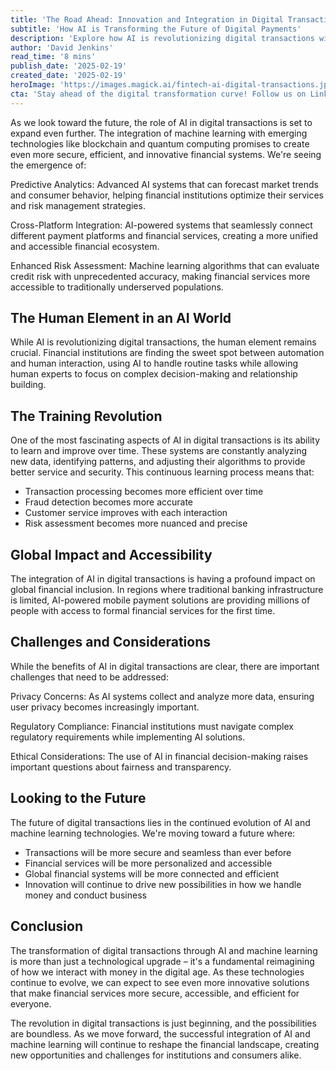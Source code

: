 ```yaml
---
title: 'The Road Ahead: Innovation and Integration in Digital Transactions'
subtitle: 'How AI is Transforming the Future of Digital Payments'
description: 'Explore how AI is revolutionizing digital transactions with predictive analytics, cross-platform integration, and enhanced risk assessment. Learn about the profound global impact and accessibility improvements AI brings to financial systems.'
author: 'David Jenkins'
read_time: '8 mins'
publish_date: '2025-02-19'
created_date: '2025-02-19'
heroImage: 'https://images.magick.ai/fintech-ai-digital-transactions.jpg'
cta: 'Stay ahead of the digital transformation curve! Follow us on LinkedIn for the latest insights on AI innovations in financial technology and digital transactions.'
---
```


As we look toward the future, the role of AI in digital transactions is set to expand even further. The integration of machine learning with emerging technologies like blockchain and quantum computing promises to create even more secure, efficient, and innovative financial systems. We're seeing the emergence of:

Predictive Analytics: Advanced AI systems that can forecast market trends and consumer behavior, helping financial institutions optimize their services and risk management strategies.

Cross-Platform Integration: AI-powered systems that seamlessly connect different payment platforms and financial services, creating a more unified and accessible financial ecosystem.

Enhanced Risk Assessment: Machine learning algorithms that can evaluate credit risk with unprecedented accuracy, making financial services more accessible to traditionally underserved populations.

## The Human Element in an AI World

While AI is revolutionizing digital transactions, the human element remains crucial. Financial institutions are finding the sweet spot between automation and human interaction, using AI to handle routine tasks while allowing human experts to focus on complex decision-making and relationship building.

## The Training Revolution

One of the most fascinating aspects of AI in digital transactions is its ability to learn and improve over time. These systems are constantly analyzing new data, identifying patterns, and adjusting their algorithms to provide better service and security. This continuous learning process means that:

- Transaction processing becomes more efficient over time
- Fraud detection becomes more accurate
- Customer service improves with each interaction
- Risk assessment becomes more nuanced and precise

## Global Impact and Accessibility

The integration of AI in digital transactions is having a profound impact on global financial inclusion. In regions where traditional banking infrastructure is limited, AI-powered mobile payment solutions are providing millions of people with access to formal financial services for the first time.

## Challenges and Considerations

While the benefits of AI in digital transactions are clear, there are important challenges that need to be addressed:

Privacy Concerns: As AI systems collect and analyze more data, ensuring user privacy becomes increasingly important.

Regulatory Compliance: Financial institutions must navigate complex regulatory requirements while implementing AI solutions.

Ethical Considerations: The use of AI in financial decision-making raises important questions about fairness and transparency.

## Looking to the Future

The future of digital transactions lies in the continued evolution of AI and machine learning technologies. We're moving toward a future where:

- Transactions will be more secure and seamless than ever before
- Financial services will be more personalized and accessible
- Global financial systems will be more connected and efficient
- Innovation will continue to drive new possibilities in how we handle money and conduct business

## Conclusion

The transformation of digital transactions through AI and machine learning is more than just a technological upgrade – it's a fundamental reimagining of how we interact with money in the digital age. As these technologies continue to evolve, we can expect to see even more innovative solutions that make financial services more secure, accessible, and efficient for everyone.

The revolution in digital transactions is just beginning, and the possibilities are boundless. As we move forward, the successful integration of AI and machine learning will continue to reshape the financial landscape, creating new opportunities and challenges for institutions and consumers alike.